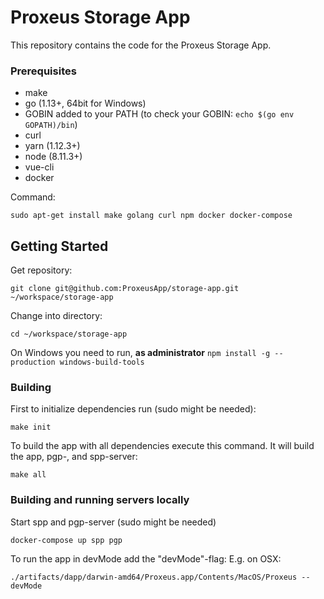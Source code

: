 # Proxeus Storage App

This repository contains the code for the Proxeus Storage App.

### Prerequisites
+ make
+ go (1.13+, 64bit for Windows)
+ GOBIN added to your PATH (to check your GOBIN: `echo $(go env GOPATH)/bin`)
+ curl
+ yarn (1.12.3+)
+ node (8.11.3+)
+ vue-cli
+ docker

Command:
```
sudo apt-get install make golang curl npm docker docker-compose
```

## Getting Started

Get repository:
```
git clone git@github.com:ProxeusApp/storage-app.git ~/workspace/storage-app
```

Change into directory:
```
cd ~/workspace/storage-app
```

On Windows you need to run, **as administrator**
`npm install -g --production windows-build-tools`

### Building
First to initialize dependencies run (sudo might be needed):
```
make init
```

To build the app with all dependencies execute this command. It will build the app, pgp-, and spp-server:
```
make all
```

### Building and running servers locally

Start spp and pgp-server (sudo might be needed)
```
docker-compose up spp pgp
```

To run the app in devMode add the "devMode"-flag:
E.g. on OSX:
```
./artifacts/dapp/darwin-amd64/Proxeus.app/Contents/MacOS/Proxeus --devMode
```
